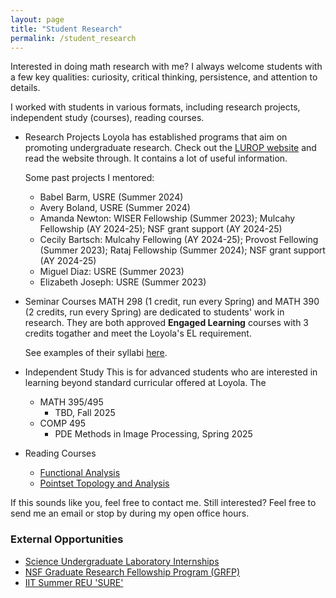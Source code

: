 ```yaml
---
layout: page
title: "Student Research"
permalink: /student_research
---
```


Interested in doing math research with me? I always welcome students with a few key qualities: curiosity, critical thinking, persistence, and attention to details. 

I worked with students in various formats, including research projects, independent study (courses), reading courses.

- Research Projects
  Loyola has established programs that aim on promoting undergraduate research. Check out the [LUROP website](https://www.luc.edu/celts/programs/undergraduateresearch/) and read the website through. It contains a lot of useful information.
  
  Some past projects I mentored:
  
  <!---#### 2023 - 2024--->
  <!---
  - [Babel Barm](https://github.com/xiangwanmath/luc_USRE/blob/main/B.Barm_USRE_2024.ipynb): Summer. 2024 ([talk slides](https://github.com/xiangwanmath/luc_USRE/blob/main/B.Babel_slides_USRE_2024.pdf))
  - [Avery Boland](https://github.com/averyb197/Real-USRE): Summer. 2024  
  --->
  - Babel Barm, USRE (Summer 2024)
  - Avery Boland, USRE (Summer 2024)
  - Amanda Newton: WISER Fellowship (Summer 2023); Mulcahy Fellowship (AY 2024-25); NSF grant support (AY 2024-25)
  - Cecily Bartsch: Mulcahy Fellowing (AY 2024-25); Provost Fellowing (Summer 2023); Rataj Fellowship (Summer 2024); NSF grant support (AY 2024-25)
  - Miguel Diaz: USRE (Summer 2023)
  - Elizabeth Joseph: USRE (Summer 2023)
  
  <!---
    <details>
    <summary>Details</summary>
    The topic is Finite Difference Method.
    </details>
  ---> 

- Seminar Courses
  MATH 298 (1 credit, run every Spring) and MATH 390 (2 credits, run every Spring) are dedicated to students' work in research. They are both approved **Engaged Learning** courses with 3 credits togather and meet the Loyola's EL requirement.
  
  See examples of their syllabi [here](https://loyolauniversitychicago-my.sharepoint.com/:f:/g/personal/xwan1_luc_edu/EmLEoqdNFG5GoQP56-2v0sgB_UWlK9cDdbK2Jr9BELW6GA).

- Independent Study
  This is for advanced students who are interested in learning beyond standard curricular offered at Loyola. The 
  - MATH 395/495
    - TBD, Fall 2025
  - COMP 495
    - PDE Methods in Image Processing, Spring 2025

- Reading Courses
  - [Functional Analysis](https://www.overleaf.com/read/dtdrczdwrbnt#79c706)
  - [Pointset Topology and Analysis](https://www.overleaf.com/read/thmjyvvtcffc#7268f6)

If this sounds like you, feel free to contact me. 
Still interested? Feel free to send me an email or stop by during my open office hours.  





### External Opportunities
- [Science Undergraduate Laboratory Internships](https://science.osti.gov/wdts/suli)
- [NSF Graduate Research Fellowship Program (GRFP)](https://new.nsf.gov/funding/opportunities/nsf-graduate-research-fellowship-program-grfp)
- [IIT Summer REU 'SURE'](https://www.iit.edu/computing/research/student-research/SURE)
